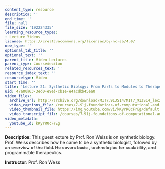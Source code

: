 ```yaml
---
content_type: resource
description: ''
end_time: ''
file: null
file_size: '192224335'
learning_resource_types:
- Lecture Videos
license: https://creativecommons.org/licenses/by-nc-sa/4.0/
ocw_type: ''
optional_tab_title: ''
optional_text: ''
parent_title: Video Lectures
parent_type: CourseSection
related_resources_text: ''
resource_index_text: ''
resourcetype: Video
start_time: ''
title: 'Lecture 21: Synthetic Biology: From Parts to Modules to Therapeutic Systems'
uid: 47a00b63-3ed0-e9eb-cb1e-e4acdbb45ea0
video_files:
  archive_url: http://archive.org/download/MIT7.91JS14/MIT7_91JS14_lec21_300k.mp4
  video_captions_file: /courses/7-91j-foundations-of-computational-and-systems-biology-spring-2014/0e90c670c07257ddaa7de915d1967423_kKyrR0cFrEg.vtt
  video_thumbnail_file: https://img.youtube.com/vi/kKyrR0cFrEg/default.jpg
  video_transcript_file: /courses/7-91j-foundations-of-computational-and-systems-biology-spring-2014/7f432fd8c6cef51f7f85e04d86fefaf3_kKyrR0cFrEg.pdf
video_metadata:
  youtube_id: kKyrR0cFrEg
---
```


**Description:** This guest lecture by Prof. Ron Weiss is on synthetic biology. Prof. Weiss describes how he came to be a synthetic biologist, followed by an overview of the field. He covers basic , technologies for scalability, and programmable therapeutics.

**Instructor:** Prof. Ron Weiss

